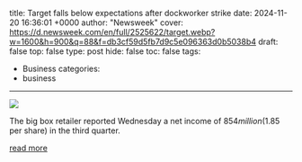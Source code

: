 title: Target falls below expectations after dockworker strike
date: 2024-11-20 16:36:01 +0000
author: "Newsweek"
cover: https://d.newsweek.com/en/full/2525622/target.webp?w=1600&h=900&q=88&f=db3cf59d5fb7d9c5e096363d0b5038b4
draft: false
top: false
type: post
hide: false
toc: false
tags:
  - Business
categories:
  - business
---

![](https://d.newsweek.com/en/full/2525622/target.webp?w=1600&h=900&q=88&f=db3cf59d5fb7d9c5e096363d0b5038b4)

The big box retailer reported Wednesday a net income of $854 million ($1.85 per share) in the third quarter.

[read more](https://www.newsweek.com/target-third-quarter-earnings-dockworker-strike-1988927)
